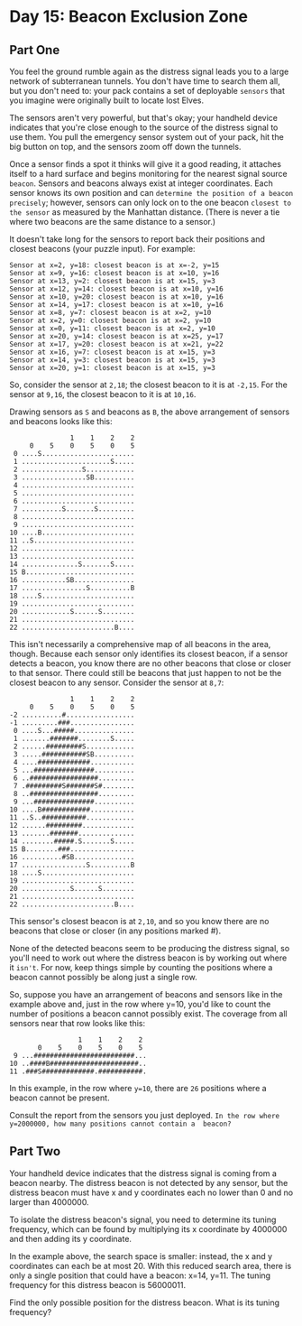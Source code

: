 # Day 15: Beacon Exclusion Zone 

## Part One

You feel the ground rumble again as the distress signal leads you to a large network of subterranean tunnels. You don't 
have time to search them all, but you don't need to: your pack contains a set of deployable `sensors` that you imagine 
were originally built to locate lost Elves.

The sensors aren't very powerful, but that's okay; your handheld device indicates that you're close enough to the source 
of the distress signal to use them. You pull the emergency sensor system out of your pack, hit the big button on top,
and the sensors zoom off down the tunnels.

Once a sensor finds a spot it thinks will give it a good reading, it attaches itself to a hard surface and begins
monitoring for the nearest signal source `beacon`. Sensors and beacons always exist at integer coordinates. Each sensor 
knows its own position and can `determine the position of a beacon precisely`; however, sensors can only lock on to the 
one beacon `closest to the sensor` as measured by the Manhattan distance. (There is never a tie where two beacons are 
the same distance to a sensor.)

It doesn't take long for the sensors to report back their positions and closest beacons (your puzzle input). For example:
```
Sensor at x=2, y=18: closest beacon is at x=-2, y=15
Sensor at x=9, y=16: closest beacon is at x=10, y=16
Sensor at x=13, y=2: closest beacon is at x=15, y=3
Sensor at x=12, y=14: closest beacon is at x=10, y=16
Sensor at x=10, y=20: closest beacon is at x=10, y=16
Sensor at x=14, y=17: closest beacon is at x=10, y=16
Sensor at x=8, y=7: closest beacon is at x=2, y=10
Sensor at x=2, y=0: closest beacon is at x=2, y=10
Sensor at x=0, y=11: closest beacon is at x=2, y=10
Sensor at x=20, y=14: closest beacon is at x=25, y=17
Sensor at x=17, y=20: closest beacon is at x=21, y=22
Sensor at x=16, y=7: closest beacon is at x=15, y=3
Sensor at x=14, y=3: closest beacon is at x=15, y=3
Sensor at x=20, y=1: closest beacon is at x=15, y=3
```

So, consider the sensor at `2,18`; the closest beacon to it is at `-2,15`. For the sensor at `9,16`, the closest beacon 
to it is at `10,16`.

Drawing sensors as `S` and beacons as `B`, the above arrangement of sensors and beacons looks like this:
```
               1    1    2    2
     0    5    0    5    0    5
 0 ....S.......................
 1 ......................S.....
 2 ...............S............
 3 ................SB..........
 4 ............................
 5 ............................
 6 ............................
 7 ..........S.......S.........
 8 ............................
 9 ............................
10 ....B.......................
11 ..S.........................
12 ............................
13 ............................
14 ..............S.......S.....
15 B...........................
16 ...........SB...............
17 ................S..........B
18 ....S.......................
19 ............................
20 ............S......S........
21 ............................
22 .......................B....
```

This isn't necessarily a comprehensive map of all beacons in the area, though. Because each sensor only identifies its 
closest beacon, if a sensor detects a beacon, you know there are no other beacons that close or closer to that sensor. 
There could still be beacons that just happen to not be the closest beacon to any sensor. Consider the sensor at `8,7`:
```
               1    1    2    2
     0    5    0    5    0    5
-2 ..........#.................
-1 .........###................
 0 ....S...#####...............
 1 .......#######........S.....
 2 ......#########S............
 3 .....###########SB..........
 4 ....#############...........
 5 ...###############..........
 6 ..#################.........
 7 .#########S#######S#........
 8 ..#################.........
 9 ...###############..........
10 ....B############...........
11 ..S..###########............
12 ......#########.............
13 .......#######..............
14 ........#####.S.......S.....
15 B........###................
16 ..........#SB...............
17 ................S..........B
18 ....S.......................
19 ............................
20 ............S......S........
21 ............................
22 .......................B....
```

This sensor's closest beacon is at `2,10`, and so you know there are no beacons that close or closer (in any positions 
marked #).

None of the detected beacons seem to be producing the distress signal, so you'll need to work out where the distress 
beacon is by working out where it `isn't`. For now, keep things simple by counting the positions where a beacon cannot 
possibly be along just a single row.

So, suppose you have an arrangement of beacons and sensors like in the example above and, just in the row where 
y=10, you'd like to count the number of positions a beacon cannot possibly exist. The coverage from all sensors near 
that row looks like this:
```
                 1    1    2    2
       0    5    0    5    0    5
 9 ...#########################...
10 ..####B######################..
11 .###S#############.###########.
```

In this example, in the row where `y=10`, there are `26` positions where a beacon cannot be present.

Consult the report from the sensors you just deployed. `In the row where y=2000000, how many positions cannot contain a 
beacon?`

## Part Two 

Your handheld device indicates that the distress signal is coming from a beacon nearby. The distress beacon is not 
detected by any sensor, but the distress beacon must have x and y coordinates each no lower than 0 and no larger than 
4000000.

To isolate the distress beacon's signal, you need to determine its tuning frequency, which can be found by multiplying 
its x coordinate by 4000000 and then adding its y coordinate.

In the example above, the search space is smaller: instead, the x and y coordinates can each be at most 20. With this 
reduced search area, there is only a single position that could have a beacon: x=14, y=11. The tuning frequency for 
this distress beacon is 56000011.

Find the only possible position for the distress beacon. What is its tuning frequency?
